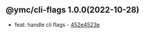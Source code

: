 <a name="1.0.0">

## @ymc/cli-flags 1.0.0(2022-10-28)</a> 
- feat: handle cli flags - [452e4523e](https://github.com/ymc-github/js-idea/commit/7452e4523e5e3fcf2279fa51fd5b9c763a2e4a8c "feat(core): handle cli flags&#10;&#10;with cache out of function&#10;&#10;generated by ymc@robot")